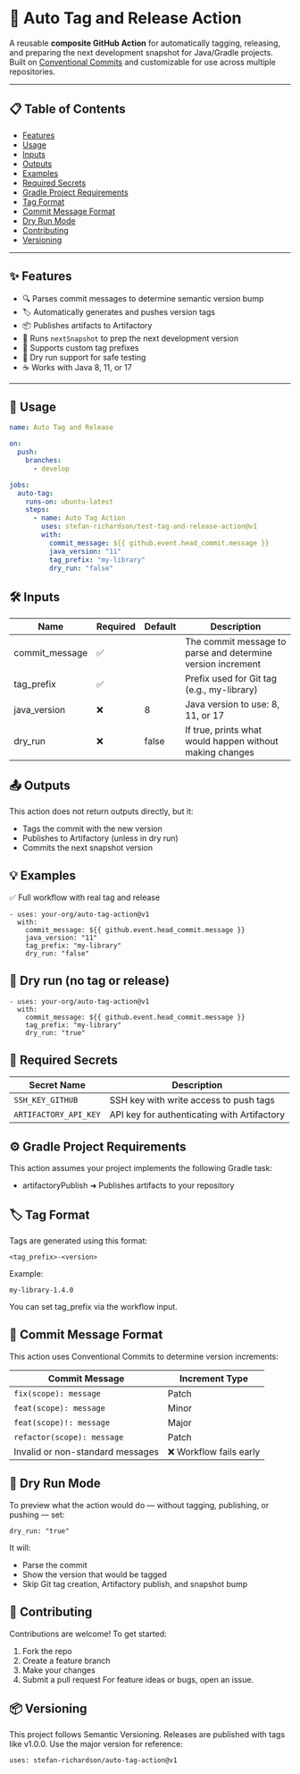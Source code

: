 # 🚀 Auto Tag and Release Action

A reusable **composite GitHub Action** for automatically tagging, releasing, and preparing the next development snapshot for Java/Gradle projects. Built on [Conventional Commits](https://www.conventionalcommits.org/) and customizable for use across multiple repositories.

---

## 📋 Table of Contents

- [Features](#-features)
- [Usage](#-usage)
- [Inputs](#-inputs)
- [Outputs](#-outputs)
- [Examples](#-examples)
- [Required Secrets](#-required-secrets)
- [Gradle Project Requirements](#-gradle-project-requirements)
- [Tag Format](#-tag-format)
- [Commit Message Format](#-commit-message-format)
- [Dry Run Mode](#-dry-run-mode)
- [Contributing](#-contributing)
- [Versioning](#-versioning)
---

## ✨ Features

- 🔍 Parses commit messages to determine semantic version bump
- 🏷️ Automatically generates and pushes version tags
- 📦 Publishes artifacts to Artifactory
- 🔄 Runs `nextSnapshot` to prep the next development version
- 💬 Supports custom tag prefixes
- 🧪 Dry run support for safe testing
- ☕ Works with Java 8, 11, or 17

---

## 🔧 Usage

```yaml
name: Auto Tag and Release

on:
  push:
    branches:
      - develop

jobs:
  auto-tag:
    runs-on: ubuntu-latest
    steps:
      - name: Auto Tag Action
        uses: stefan-richardson/test-tag-and-release-action@v1
        with:
          commit_message: ${{ github.event.head_commit.message }}
          java_version: "11"
          tag_prefix: "my-library"
          dry_run: "false"
```
## 🛠️ Inputs
| Name           | Required | Default | Description                                                 |
|----------------|----------|---------|-------------------------------------------------------------|
| commit_message | ✅        |         | The commit message to parse and determine version increment |
| tag_prefix     | ✅        |         | Prefix used for Git tag (e.g., my-library)                  |
| java_version   | ❌        | 8	      | Java version to use: 8, 11, or 17                           |
| dry_run        | ❌        | false   | If true, prints what would happen without making changes    |

## 📤 Outputs
This action does not return outputs directly, but it:
- Tags the commit with the new version
- Publishes to Artifactory (unless in dry run)
- Commits the next snapshot version

## 💡 Examples
✅ Full workflow with real tag and release
```
- uses: your-org/auto-tag-action@v1
  with:
    commit_message: ${{ github.event.head_commit.message }}
    java_version: "11"
    tag_prefix: "my-library"
    dry_run: "false"
```
## 🧪 Dry run (no tag or release)
```
- uses: your-org/auto-tag-action@v1
  with:
    commit_message: ${{ github.event.head_commit.message }}
    tag_prefix: "my-library"
    dry_run: "true"
```
## 🔐 Required Secrets

| Secret Name           | Description                                 |
|-----------------------|---------------------------------------------|
| `SSH_KEY_GITHUB`      | SSH key with write access to push tags      |
| `ARTIFACTORY_API_KEY` | API key for authenticating with Artifactory |

## ⚙️ Gradle Project Requirements
This action assumes your project implements the following Gradle task:

- artifactoryPublish
➜ Publishes artifacts to your repository

## 🏷️ Tag Format
Tags are generated using this format:
```
<tag_prefix>-<version>
```
Example:
```
my-library-1.4.0
```
You can set tag_prefix via the workflow input.

## 📝 Commit Message Format
This action uses Conventional Commits to determine version increments:

| Commit Message                   | Increment Type         |
|----------------------------------|------------------------|
| `fix(scope): message`            | Patch                  |
| `feat(scope): message`           | Minor                  |
| `feat(scope)!: message`          | Major                  |
| `refactor(scope): message`       | Patch                  |
| Invalid or non-standard messages | ❌ Workflow fails early |

## 🧪 Dry Run Mode
To preview what the action would do — without tagging, publishing, or pushing — set:
```
dry_run: "true"
```
It will:
- Parse the commit
- Show the version that would be tagged
- Skip Git tag creation, Artifactory publish, and snapshot bump

## 🤝 Contributing
Contributions are welcome! To get started:
1. Fork the repo
2. Create a feature branch
3. Make your changes
4. Submit a pull request
For feature ideas or bugs, open an issue.

## 📦 Versioning
This project follows Semantic Versioning. Releases are published with tags like v1.0.0. Use the major version for reference:
```
uses: stefan-richardson/auto-tag-action@v1

```

